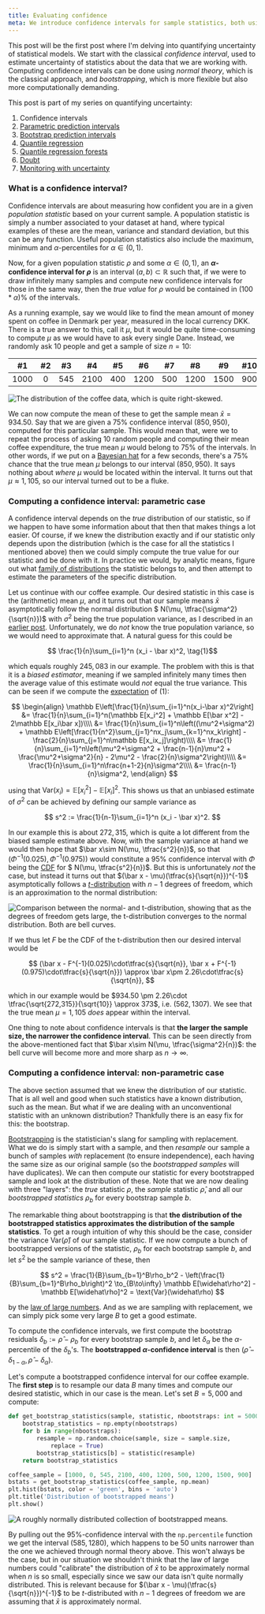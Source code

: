 ```yaml
---
title: Evaluating confidence
meta: We introduce confidence intervals for sample statistics, both using normal theory with t-distributions and also using modern bootstrap methods, and includes a dummy example of Danish coffee consumption. This is the first post in a series about quantifying uncertainty in machine learning models.
---
```


This post will be the first post where I'm delving into quantifying uncertainty of statistical models. We start with the classical *confidence interval*, used to estimate uncertainty of statistics about the data that we are working with. Computing confidence intervals can be done using *normal theory*, which is the classical approach, and *bootstrapping*, which is more flexible but also more computationally demanding.

This post is part of my series on quantifying uncertainty:
  1. Confidence intervals
  2. [Parametric prediction intervals](https://saattrupdan.github.io/2020-02-26-parametric-prediction/)
  3. [Bootstrap prediction intervals](https://saattrupdan.github.io/2020-03-01-bootstrap-prediction/)
  4. [Quantile regression](https://saattrupdan.github.io/2020-03-09-quantile-regression/)
  5. [Quantile regression forests](https://saattrupdan.github.io/2020-04-05-quantile-regression-forests/)
  6. [Doubt](https://saattrupdan.github.io/2021-04-04-doubt/)
  7. [Monitoring with uncertainty](https://saattrupdan.github.io/2022-11-19-monitoring-with-uncertainty/)

### What is a confidence interval?

Confidence intervals are about measuring how confident you are in a given *population statistic* based on your current sample. A population statistic is simply a number associated to your dataset at hand, where typical examples of these are the mean, variance and standard deviation, but this can be any function. Useful population statistics also include the maximum, minimum and $\alpha$-percentiles for $\alpha\in(0,1)$.

Now, for a given population statistic $\rho$ and some $\alpha\in(0,1)$, an **$\alpha$-confidence interval for $\rho$** is an interval $(a,b)\subset\mathbb R$ such that, if we were to draw infinitely many samples and compute new confidence intervals for those in the same way, then the *true value* for $\rho$ would be contained in $(100 * \alpha)$% of the intervals.

As a running example, say we would like to find the mean amount of money spent on coffee in Denmark per year, measured in the local currency DKK. There is a true answer to this, call it $\mu$, but it would be quite time-consuming to compute $\mu$ as we would have to ask every single Dane. Instead, we randomly ask 10 people and get a sample of size $n = 10$:

| #1 | #2 | #3 | #4 | #5 | #6 | #7 | #8 | #9 | #10 |
|:--:|:--:|:--:|:--:|:--:|:--:|:--:|:--:|:--:|:---:|
| 1000 | 0 | 545 | 2100 | 400 | 1200 | 500 | 1200 | 1500 | 900 |

![The distribution of the coffee data, which is quite right-skewed.](/coffee-data.png)

We can now compute the mean of these to get the sample mean $\bar x = 934.50$. Say that we are given a 75% confidence interval $(850, 950)$, computed for this particular sample. This would mean that, were we to repeat the process of asking 10 random people and computing their mean coffee expenditure, the true mean $\mu$ would belong to 75% of the intervals. In other words, if we put on a [Bayesian hat](https://en.wikipedia.org/wiki/Credible_interval) for a few seconds, there's a 75% chance that the true mean $\mu$ belongs to our interval $(850, 950)$. It says nothing about *where* $\mu$ would be located within the interval. It turns out that $\mu\approx 1,105$, so our interval turned out to be a fluke.


### Computing a confidence interval: parametric case

A confidence interval depends on the *true* distribution of our statistic, so if we happen to have some information about that then that makes things a lot easier. Of course, if we knew the distribution exactly and if our statistic only depends upon the distribution (which is the case for all the statistics I mentioned above) then we could simply compute the true value for our statistic and be done with it. In practice we would, by analytic means, figure out what [family of distributions](https://saattrupdan.github.io/2019-05-15-poisson/) the statistic belongs to, and then attempt to estimate the parameters of the specific distribution.

Let us continue with our coffee example. Our desired statistic in this case is the (arithmetic) mean $\mu$, and it turns out that our sample means $\bar x$ asymptotically follow the normal distribution $ N(\mu, \tfrac{\sigma^2}{\sqrt{n}})$ with $\sigma^2$ being the true population variance, as I described in an [earlier post](https://saattrupdan.github.io/2019-06-05-normal/). Unfortunately, we do *not* know the true population variance, so we would need to approximate that. A natural guess for this could be

$$ \frac{1}{n}\sum_{i=1}^n (x_i - \bar x)^2, \tag{1}$$

which equals roughly $245,083$ in our example. The problem with this is that it is a *biased estimator*, meaning if we sampled infinitely many times then the average value of this estimate would *not* equal the true variance. This can be seen if we compute the [expectation](https://en.wikipedia.org/wiki/Expected_value) of $(1)$:

$$
  \begin{align}
    \mathbb E\left[\frac{1}{n}\sum_{i=1}^n(x_i-\bar x)^2\right] &= \frac{1}{n}\sum_{i=1}^n(\mathbb E[x_i^2] + \mathbb E[\bar x^2] - 2\mathbb E[x_i\bar x])\\\\
    &= \frac{1}{n}\sum_{i=1}^n\left((\mu^2+\sigma^2) + \mathbb E\left[\frac{1}{n^2}\sum_{j=1}^nx_j\sum_{k=1}^nx_k\right] - \frac{2}{n}\sum_{j=1}^n\mathbb E[x_ix_j]\right)\\\\
    &= \frac{1}{n}\sum_{i=1}^n\left(\mu^2+\sigma^2 + \frac{n-1}{n}\mu^2 + \frac{\mu^2+\sigma^2}{n} - 2\mu^2 - \frac{2}{n}\sigma^2\right)\\\\
    &= \frac{1}{n}\sum_{i=1}^n\frac{n+1-2}{n}\sigma^2\\\\
    &= \frac{n-1}{n}\sigma^2,
  \end{align}
$$

using that $\text{Var}(x_i) = \mathbb E[x_i^2] - \mathbb E[x_i]^2$. This shows us that an unbiased estimate of $\sigma^2$ can be achieved by defining our sample variance as

$$ s^2 := \frac{1}{n-1}\sum_{i=1}^n (x_i - \bar x)^2. $$

In our example this is about $272,315$, which is quite a lot different from the biased sample estimate above. Now, with the sample variance at hand we would then hope that $\bar x\sim N(\mu, \tfrac{s^2}{n})$, so that $(\Phi^{-1}(0.025), \Phi^{-1}(0.975))$ would constitute a 95% confidence interval with $\Phi$ being the [CDF](https://en.wikipedia.org/wiki/Cumulative_distribution_function) for $ N(\mu, \tfrac{s^2}{n})$. But this is unfortunately *not* the case, but instead it turns out that $(\bar x - \mu)(\tfrac{s}{\sqrt{n}})^{-1}$ asymptotically follows a [$t$-distribution](https://en.wikipedia.org/wiki/Student%27s_t-distribution) with $n-1$ degrees of freedom, which is an approximation to the normal distribution:

![Comparison between the normal- and t-distribution, showing that as the degrees of freedom gets large, the t-distribution converges to the normal distribution. Both are bell curves.](/t-vs-norm.png)

If we thus let $F$ be the CDF of the t-distribution then our desired interval would be

$$ (\bar x - F^{-1}(0.025)\cdot\tfrac{s}{\sqrt{n}}, \bar x + F^{-1}(0.975)\cdot\tfrac{s}{\sqrt{n}}) \approx \bar x\pm 2.26\cdot\tfrac{s}{\sqrt{n}}, $$

which in our example would be $934.50 \pm 2.26\cdot \tfrac{\sqrt{272,315}}{\sqrt{10}} \approx 373$, i.e. $(562, 1307)$. We see that the true mean $\mu = 1,105$ *does* appear within the interval.

One thing to note about confidence intervals is that **the larger the sample size, the narrower the confidence interval**. This can be seen directly from the above-mentioned fact that $\bar x\sim N(\mu, \tfrac{\sigma^2}{n})$: the bell curve will become more and more sharp as $n\to\infty$.


### Computing a confidence interval: non-parametric case

The above section assumed that we knew the distribution of our statistic. That is all well and good when such statistics have a known distribution, such as the mean. But what if we are dealing with an unconventional statistic with an unknown distribution? Thankfully there is an easy fix for this: the bootstrap.

[Bootstrapping](https://en.wikipedia.org/wiki/Bootstrapping_%28statistics%29) is the statistician's slang for sampling with replacement. What we do is simply start with a sample, and then *resample* our sample a bunch of samples *with* replacement (to ensure independence), each having the same size as our original sample (so the *bootstrapped samples* will have duplicates). We can then compute our statistic for every bootstrapped sample and look at the distribution of these. Note that we are now dealing with three "layers": the *true* statistic $\rho$, the *sample* statistic $\widehat\rho$, and all our *bootstrapped statistics* $\rho_b$ for every bootstrap sample *b*.

The remarkable thing about bootstrapping is that **the distribution of the bootstrapped statistics approximates the distribution of the sample statistics**. To get a rough intuition of why this should be the case, consider the variance $\text{Var}(\widehat\rho)$ of our sample statistic. If we now compute a bunch of bootstrapped versions of the statistic, $\rho_b$ for each bootstrap sample $b$, and let $s^2$ be the sample variance of these, then

$$ s^2 = \frac{1}{B}\sum_{b=1}^B\rho_b^2 - \left(\frac{1}{B}\sum_{b=1}^B\rho_b\right)^2 \to_{B\to\infty} \mathbb E[\widehat\rho^2] - \mathbb E[\widehat\rho]^2 = \text{Var}(\widehat\rho) $$

by the [law of large numbers](https://saattrupdan.github.io/2019-06-05-normal/). And as we are sampling with replacement, we can simply pick some very large $B$ to get a good estimate.

To compute the confidence intervals, we first compute the bootstrap residuals $\delta_b := \widehat{\rho} - \rho_b$ for every bootstrap sample $b$, and let $\delta_\alpha$ be the $\alpha$-percentile of the $\delta_b$'s. The **bootstrapped $\alpha$-confidence interval** is then $(\widehat\rho - \delta_{1-\alpha}, \widehat\rho - \delta_\alpha)$.

Let's compute a bootstrapped confidence interval for our coffee example. The **first step** is to resample our data $B$ many times and compute our desired statistic, which in our case is the mean. Let's set $B = 5,000$ and compute:

```python
def get_bootstrap_statistics(sample, statistic, nbootstraps: int = 5000):
    bootstrap_statistics = np.empty(nbootstraps)
    for b in range(nbootstraps):
        resample = np.random.choice(sample, size = sample.size,
            replace = True)
        bootstrap_statistics[b] = statistic(resample)
    return bootstrap_statistics

coffee_sample = [1000, 0, 545, 2100, 400, 1200, 500, 1200, 1500, 900]
bstats = get_bootstrap_statistics(coffee_sample, np.mean)
plt.hist(bstats, color = 'green', bins = 'auto')
plt.title('Distribution of bootstrapped means')
plt.show()
```

![A roughly normally distributed collection of bootstrapped means.](/bootstrapped-means.png)

By pulling out the 95%-confidence interval with the `np.percentile` function we get the interval $(585, 1280)$, which happens to be $50$ units narrower than the one we achieved through normal theory above. This won't always be the case, but in our situation we shouldn't think that the law of large numbers could "calibrate" the distribution of $\bar x$ to be approximately normal when $n$ is so small, especially since we saw our data isn't quite normally distributed. This is relevant because for $(\bar x - \mu)(\tfrac{s}{\sqrt{n}})^{-1}$ to be $t$-distributed with $n-1$ degrees of freedom we are assuming that $\bar x$ is approximately normal.
